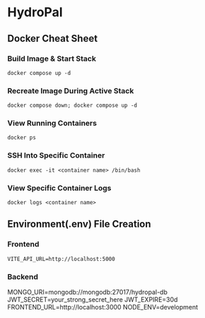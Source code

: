 # HydroPal
## Docker Cheat Sheet
### Build Image & Start Stack
```
docker compose up -d
```
### Recreate Image During Active Stack
```
docker compose down; docker compose up -d
```
### View Running Containers
```
docker ps
```
### SSH Into Specific Container
```
docker exec -it <container name> /bin/bash
```
### View Specific Container Logs
```
docker logs <container name>
```
## Environment(.env) File Creation
### Frontend
```
VITE_API_URL=http://localhost:5000
```
### Backend
MONGO_URI=mongodb://mongodb:27017/hydropal-db
JWT_SECRET=your_strong_secret_here
JWT_EXPIRE=30d
FRONTEND_URL=http://localhost:3000
NODE_ENV=development